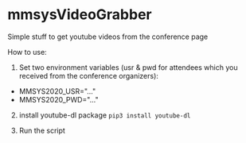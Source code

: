 # mmsysVideoGrabber
Simple stuff to get youtube videos from the conference page

How to use:

1. Set two environment variables (usr & pwd for attendees which you received from the conference organizers):

- MMSYS2020_USR="..."
- MMSYS2020_PWD="..."

2. install youtube-dl package `pip3 install youtube-dl`

3. Run the script

